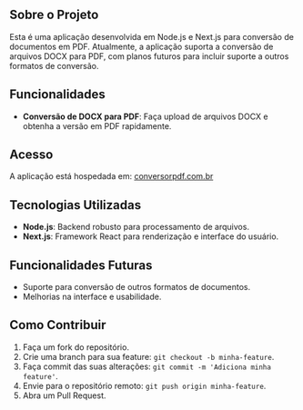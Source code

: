 ## Sobre o Projeto

Esta é uma aplicação desenvolvida em Node.js e Next.js para conversão de documentos em PDF. Atualmente, a aplicação suporta a conversão de arquivos DOCX para PDF, com planos futuros para incluir suporte a outros formatos de conversão.

## Funcionalidades

- **Conversão de DOCX para PDF**: Faça upload de arquivos DOCX e obtenha a versão em PDF rapidamente.

## Acesso

A aplicação está hospedada em: [conversorpdf.com.br](https://conversorpdf.com.br)

## Tecnologias Utilizadas

- **Node.js**: Backend robusto para processamento de arquivos.
- **Next.js**: Framework React para renderização e interface do usuário.

## Funcionalidades Futuras

- Suporte para conversão de outros formatos de documentos.
- Melhorias na interface e usabilidade.

## Como Contribuir

1. Faça um fork do repositório.
2. Crie uma branch para sua feature: `git checkout -b minha-feature`.
3. Faça commit das suas alterações: `git commit -m 'Adiciona minha feature'`.
4. Envie para o repositório remoto: `git push origin minha-feature`.
5. Abra um Pull Request.
